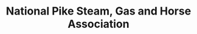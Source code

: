 ---
layout: repo
title: "National Pike Steam, Gas and Horse Association"
id: 13255
permalink: repos/13255/
---